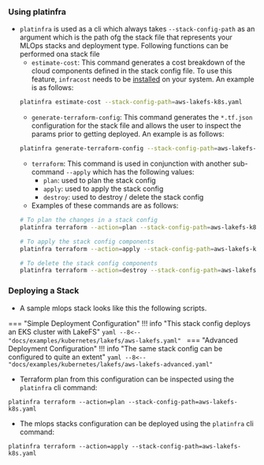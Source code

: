 ### Using platinfra

- `platinfra` is used as a cli which always takes `--stack-config-path` as an argument which is the path ofg the stack file that represents your MLOps stacks and deployment type. Following functions can be performed ona stack file
    - `estimate-cost`: This command generates a cost breakdown of the cloud components defined in the stack config file. To use this feature, `infracost` needs to be [installed](https://www.infracost.io/docs/#1-install-infracost) on your system. An example is as follows:
    ```bash
    platinfra estimate-cost --stack-config-path=aws-lakefs-k8s.yaml
    ```
    - `generate-terraform-config`: This command generates the `*.tf.json` configuration for the stack file and allows the user to inspect the params prior to getting deployed. An example is as follows:
    ```bash
    platinfra generate-terraform-config --stack-config-path=aws-lakefs-k8s.yaml
    ```
    - `terraform`: This command is used in conjunction with another sub-command `--apply` which has the following values:
        - `plan`: used to plan the stack config
        - `apply`: used to apply the stack config
        - `destroy`: used to destroy / delete the stack config
    - Examples of these commands are as follows:
    ```bash
    # To plan the changes in a stack config
    platinfra terraform --action=plan --stack-config-path=aws-lakefs-k8s.yaml

    # To apply the stack config components
    platinfra terraform --action=apply --stack-config-path=aws-lakefs-k8s.yaml

    # To delete the stack config components
    platinfra terraform --action=destroy --stack-config-path=aws-lakefs-k8s.yaml
    ```

### Deploying a Stack

- A sample mlops stack looks like this the following scripts.

=== "Simple Deployment Configuration"
    !!! info "This stack config deploys an EKS cluster with LakeFS"
    ```yaml
    --8<-- "docs/examples/kubernetes/lakefs/aws-lakefs.yaml"
    ```
=== "Advanced Deployment Configuration"
    !!! info "The same stack config can be configured to quite an extent"
    ```yaml
    --8<-- "docs/examples/kubernetes/lakefs/aws-lakefs-advanced.yaml"
    ```

- Terraform plan from this configuration can be inspected using the `platinfra` cli command:
```
platinfra terraform --action=plan --stack-config-path=aws-lakefs-k8s.yaml
```

- The mlops stacks configuration can be deployed using the `platinfra` cli command:
```
platinfra terraform --action=apply --stack-config-path=aws-lakefs-k8s.yaml
```
